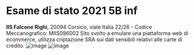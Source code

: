 # Esame di stato 2021 5B inf
**IIS Falcone Righi**, 20094 Corsico, viale Italia 22/26 - Codice Meccanografico: MIIS096002 
Sito svolto a emulare una piattaforma web di ecommerce, utilizza criptazione SRA sui dati sensibili relativi alle carte di credito.
![image](https://user-images.githubusercontent.com/76112998/222951770-435bc5d4-7b2f-4c1a-8354-0f9e1a556989.png)
![image](https://user-images.githubusercontent.com/76112998/222951801-04ce54f8-c4e4-4ca8-8250-ce952f56b540.png)
